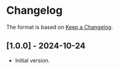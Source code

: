 # Changelog

The format is based on [Keep a Changelog](https://keepachangelog.com/en/1.0.0/).

## [1.0.0] - 2024-10-24
- Initial version.
